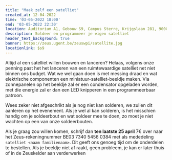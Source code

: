 ```yaml
---
title: "Maak zelf een satelliet"
created_at: 12-04-2022 
time: '03-05-2022 18:00' 
end: '03-05-2022 22:30' 
location: Auditorium A1, Gebouw S9, Campus Sterre, Krijgslaan 281, 9000 Gent
description: Soldeer en programmeer je eigen satelliet
header_text_background: true 
banner: https://zeus.ugent.be/zeuswpi/satellite.jpg
locationlink: $s9
---
```


Altijd al een satelliet willen bouwen en lanceren? Helaas, volgens onze penning past het
het lanceren van een ruimtewaardige satelliet net niet binnen ons budget. Wat we wel gaan doen
is met messing draad en wat elektrische componenten een miniatuur-satelliet-beeldje maken.
Via zonnepanelen op het beeldje zal er een condensator opgeladen worden, met die energie zal
er dan een LED knipperen in een programmeerbaar patroon.

Wees zeker niet afgeschrikt als je nog niet kan solderen, we zullen dit aanleren op het evenement.
Als je wel al kan solderen, is het misschien handig om je soldeerbout en wat soldeer mee te doen, zo
moet je niet wachten op een van onze soldeerbouten.

Als je graag zou willen komen, schrijf dan **ten laatste 25 april** 7€ over naar het 
Zeus-rekeningnummer BE03 7340 5456 0384 met als mededeling `satelliet <naam familienaam>`.
Dit geeft ons genoeg tijd om de onderdelen te bestellen. Als je beeldje niet af raakt,
geen probleem, je kan er later thuis of in de Zeuskelder aan verderwerken
